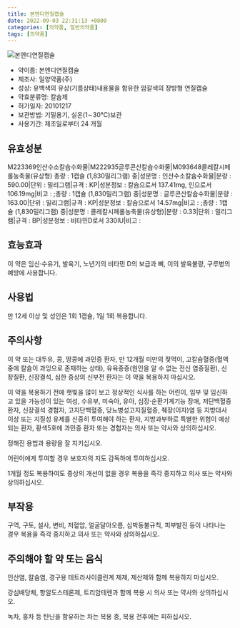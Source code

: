 ```yaml
---
title: 본엔디연질캡슐
date: 2022-09-03 22:31:13 +0800
categories: [의약품, 일반의약품]
tags: [의약품]
---
```

![본엔디연질캡슐](https://nedrug.mfds.go.kr/pbp/cmn/itemImageDownload/147426528014500035)

- 약이름: 본엔디연질캡슐
- 제조사: 일양약품(주)
- 성상: 유백색의 유상(기름상태)내용물을 함유한 암갈색의 장방형 연질캡슐
- 약효분류명: 칼슘제
- 허가일자: 20101217
- 보관방법: 기밀용기, 실온(1∼30℃)보관
- 사용기간: 제조일로부터 24 개월
## 유효성분
M223369인산수소칼슘수화물|M222935글루콘산칼슘수화물|M093648콜레칼시페롤농축물(유상형)
총량 : 1캡슐 (1,830밀리그램) 중|성분명 : 인산수소칼슘수화물|분량 : 590.00|단위 : 밀리그램|규격 : KP|성분정보 : 칼슘으로서 137.41mg, 인으로서 106.19mg|비고 : ;총량 : 1캡슐 (1,830밀리그램) 중|성분명 : 글루콘산칼슘수화물|분량 : 163.00|단위 : 밀리그램|규격 : KP|성분정보 : 칼슘으로서 14.57mg|비고 : ;총량 : 1캡슐 (1,830밀리그램) 중|성분명 : 콜레칼시페롤농축물(유상형)|분량 : 0.33|단위 : 밀리그램|규격 : BP|성분정보 : 비타민D로서 330IU|비고 :
## 효능효과
이 약은 임신·수유기, 발육기, 노년기의 비타민 D의 보급과 뼈, 이의 발육불량, 구루병의 예방에 사용합니다.

## 사용법
만 12세 이상 및 성인은 1회 1캡슐, 1일 1회 복용합니다.

## 주의사항
이 약 또는 대두유, 콩, 땅콩에 과민증 환자, 만 12개월 미만의 젖먹이, 고칼슘혈증(혈액중에 칼슘이 과잉으로 존재하는 상태), 유육종증(원인을 알 수 없는 전신 염증질환), 신장질환, 신장결석, 심한 증상의 신부전 환자는 이 약을 복용하지 마십시오.

이 약을 복용하기 전에 햇빛을 많이 보고 정상적인 식사를 하는 어린이, 임부 및 임신하고 있을 가능성이 있는 여성, 수유부, 미숙아, 유아, 심장·순환기계기능 장애, 저단백혈증 환자, 신장결석 경험자, 고지단백혈증, 당뇨병성고지질혈증, 췌장(이자)염 등 지방대사 이상 또는 지질성 유제를 신중히 투여해야 하는 환자, 지방과부하로 특별한 위험이 예상되는 환자, 황색5호에 과민증 환자 또는 경험자는 의사 또는 약사와 상의하십시오.

정해진 용법과 용량을 잘 지키십시오.

어린이에게 투여할 경우 보호자의 지도 감독하에 투여하십시오.

1개월 정도 복용하여도 증상의 개선이 없을 경우 복용을 즉각 중지하고 의사 또는 약사와 상의하십시오.

## 부작용
구역, 구토, 설사, 변비, 저혈압, 얼굴달아오름, 심박동불규칙, 피부발진 등이 나타나는 경우 복용을 즉각 중지하고 의사 또는 약사와 상의하십시오.

## 주의해야 할 약 또는 음식
인산염, 칼슘염, 경구용 테트라사이클린계 제제, 제산제와 함께 복용하지 마십시오.

강심배당체, 항알도스테론제, 트리암테렌과 함께 복용 시 의사 또는 약사와 상의하십시오.

녹차, 홍차 등 탄닌을 함유하는 차는 복용 중, 복용 전후에는 피하십시오.

